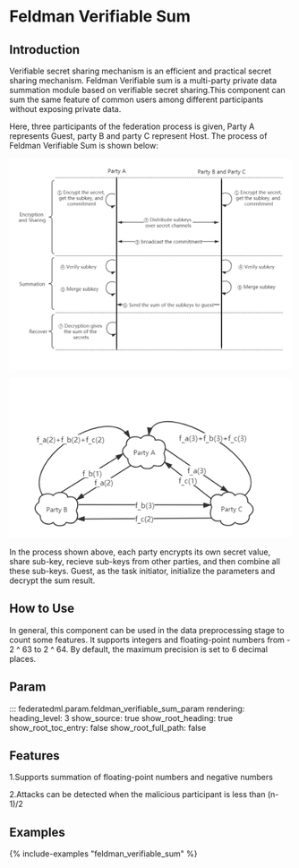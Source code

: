 # Feldman Verifiable Sum

## Introduction

Verifiable secret sharing mechanism is an efficient and practical secret
sharing mechanism. Feldman Verifiable sum is a multi-party private data
summation module based on verifiable secret sharing.This component can
sum the same feature of common users among different participants
without exposing private data.

Here, three participants of the federation process is given, Party A
represents Guest, party B and party C represent Host. The process of
Feldman Verifiable Sum is shown below:

![Figure 1: Process of Feldman Verifiable Sum](../images/feldman_verifiable_sum.png "Figure 1: Process of Feldman Verifiable Sum")

![Figure 2: Process of share sub-key](../images/share_sub-key.png "Figure 2: Process of share sub-key")

In the process shown above, each party encrypts its own secret value,
share sub-key, recieve sub-keys from other parties, and then combine all
these sub-keys. Guest, as the task initiator, initialize the parameters
and decrypt the sum result.

## How to Use

In general, this component can be used in the data preprocessing stage
to count some features. It supports integers and floating-point numbers
from - 2 ^ 63 to 2 ^ 64. By default, the maximum precision is set to 6
decimal places.

## Param

::: federatedml.param.feldman_verifiable_sum_param
    rendering:
      heading_level: 3
      show_source: true
      show_root_heading: true
      show_root_toc_entry: false
      show_root_full_path: false

## Features

1.Supports summation of floating-point numbers and negative numbers

2.Attacks can be detected when the malicious participant is less than
(n-1)/2

## Examples

{% include-examples "feldman_verifiable_sum" %}